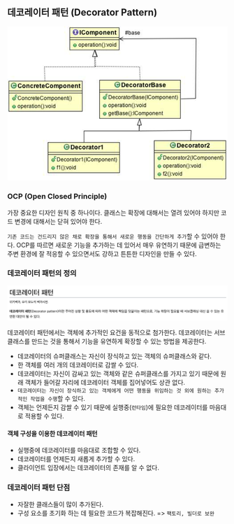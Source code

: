 ## 데코레이터 패턴 (Decorator Pattern)

![데코레이터 패턴](./assets/decorator-pattern.png)

### OCP (Open Closed Principle)

가장 중요한 디자인 원칙 중 하나이다. 클래스는 확장에 대해서는 열려 있어야 하지만 코드 변경에 대해서는 닫혀 있어야 한다.

`기존 코드는 건드리지 않은 채로 확장을 통해서 새로운 행동을 간단하게 추가`할 수 있어야 한다. OCP를 따르면 새로운 기능을 추가하는 데 있어서 매우 유연하기 때문에 급변하는 주변 환경에 잘 적응할 수 있으면서도 강하고 튼튼한 디자인을 만들 수 있다.


### 데코레이터 패턴의 정의

![데코레이터 패턴](./assets/decorator-pattern-wiki.png)

데코레이터 패턴에서는 객체에 추가적인 요건을 동적으로 첨가한다. 데코레이터는 서브클래스를 만드는 것을 통해서 기능을 유연하게 확장할 수 있는 방법을 제공한다.

- 데코레이터의 슈퍼클래스는 자신이 장식하고 있는 객체의 슈퍼클래스와 같다.
- 한 객체를 여러 개의 데코레이터로 감쌀 수 있다.
- 데코레이터는 자신이 감싸고 있는 객체와 같은 슈퍼클래스를 가지고 있기 때문에 원래 객체가 들어갈 자리에 데코레이터 객체를 집어넣어도 상관 없다.
- `데코레이터는 자신이 장식하고 있는 객체에게 어떤 행동을 위임하는 것 외에 원하는 추가적인 작업을 수행`할 수 있다.
- 객체는 언제든지 감쌀 수 있기 때문에 실행중(`런타임`)에 필요한 데코레이터를 마음대로 적용할 수 있다.

#### 객체 구성을 이용한 데코레이터 패턴

- 실행중에 데코레이터를 마음대로 조합할 수 있다.
- 데코레이터를 언제든지 새롭게 추가할 수 있다.
- 클라이언트 입장에서는 데코레이터의 존재를 알 수 없다.


### 데코레이터 패턴 단점

- 자잘한 클래스들이 많이 추가된다.
- 구성 요소를 초기화 하는 데 필요한 코드가 복잡해진다. => `팩토리, 빌더로 보완`